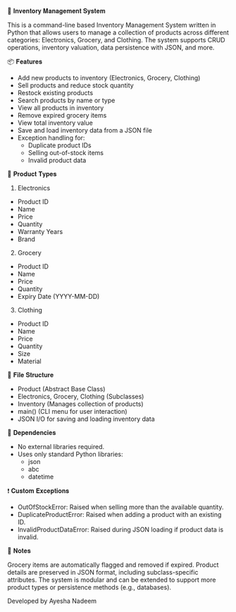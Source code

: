 🛒 𝐈𝐧𝐯𝐞𝐧𝐭𝐨𝐫𝐲 𝐌𝐚𝐧𝐚𝐠𝐞𝐦𝐞𝐧𝐭 𝐒𝐲𝐬𝐭𝐞𝐦

This is a command-line based Inventory Management System written in Python that allows users to manage a collection of products across different categories: Electronics, Grocery, and Clothing. The system supports CRUD operations, inventory valuation, data persistence with JSON, and more.

📦 𝐅𝐞𝐚𝐭𝐮𝐫𝐞𝐬

- Add new products to inventory (Electronics, Grocery, Clothing)
- Sell products and reduce stock quantity
- Restock existing products
- Search products by name or type
- View all products in inventory
- Remove expired grocery items
- View total inventory value
- Save and load inventory data from a JSON file
- Exception handling for:
  - Duplicate product IDs
  - Selling out-of-stock items
  - Invalid product data

🧱 𝐏𝐫𝐨𝐝𝐮𝐜𝐭 𝐓𝐲𝐩𝐞𝐬

1. Electronics
- Product ID
- Name
- Price
- Quantity
- Warranty Years
- Brand

2. Grocery
- Product ID
- Name
- Price
- Quantity
- Expiry Date (YYYY-MM-DD)

3. Clothing
- Product ID
- Name
- Price
- Quantity
- Size
- Material

📂 𝐅𝐢𝐥𝐞 𝐒𝐭𝐫𝐮𝐜𝐭𝐮𝐫𝐞

- Product (Abstract Base Class)
- Electronics, Grocery, Clothing (Subclasses)
- Inventory (Manages collection of products)
- main() (CLI menu for user interaction)
- JSON I/O for saving and loading inventory data


🧰 𝐃𝐞𝐩𝐞𝐧𝐝𝐞𝐧𝐜𝐢𝐞𝐬

- No external libraries required.
- Uses only standard Python libraries:
  - json
  - abc
  - datetime

❗ 𝐂𝐮𝐬𝐭𝐨𝐦 𝐄𝐱𝐜𝐞𝐩𝐭𝐢𝐨𝐧𝐬

- OutOfStockError: Raised when selling more than the available quantity.
- DuplicateProductError: Raised when adding a product with an existing ID.
- InvalidProductDataError: Raised during JSON loading if product data is invalid.

📌 𝐍𝐨𝐭𝐞𝐬

Grocery items are automatically flagged and removed if expired.
Product details are preserved in JSON format, including subclass-specific attributes.
The system is modular and can be extended to support more product types or persistence methods (e.g., databases).


Developed by Ayesha Nadeem 
